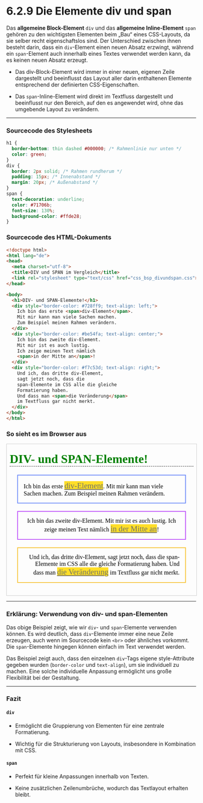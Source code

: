 # 6.2.9 Die Elemente div und span

Das **allgemeine Block-Element** `div` und das **allgemeine Inline-Element** `span` gehören zu den wichtigsten Elementen beim „Bau“ eines CSS-Layouts, da sie selber recht eigenschaftslos sind. Der Unterschied zwischen ihnen besteht darin, dass ein `div`-Element einen neuen Absatz erzwingt, während ein `span`-Element auch innerhalb eines Textes verwendet werden kann, da es keinen neuen Absatz erzeugt.

- Das div-Block-Element wird immer in einer neuen, eigenen Zeile dargestellt und beeinflusst das Layout aller darin enthaltenen Elemente entsprechend der definierten CSS-Eigenschaften.

- Das `span`-Inline-Element wird direkt im Textfluss dargestellt und beeinflusst nur den Bereich, auf den es angewendet wird, ohne das umgebende Layout zu verändern.

---

### Sourcecode des Stylesheets

```css linenums="1"
h1 {
  border-bottom: thin dashed #000000; /* Rahmenlinie nur unten */
  color: green;
}
div {
  border: 2px solid; /* Rahmen rundherum */
  padding: 15px; /* Innenabstand */
  margin: 20px; /* Außenabstand */
}
span {
  text-decoration: underline;
  color: #71706b;
  font-size: 130%;
  background-color: #ffde28;
}
```

### Sourcecode des HTML-Dokuments

```html linenums="1"
<!doctype html>										
<html lang="de">
<head>
  <meta charset="utf-8">
  <title>DIV und SPAN im Vergleich</title>
  <link rel="stylesheet" type="text/css" href="css_bsp_divundspan.css">
</head>

<body>
  <h1>DIV- und SPAN-Elemente!</h1>
  <div style="border-color: #728ff9; text-align: left;">
    Ich bin das erste <span>div-Element</span>. 
    Mit mir kann man viele Sachen machen. 
    Zum Beispiel meinen Rahmen verändern.
  </div>
  <div style="border-color: #be54fa; text-align: center;">
    Ich bin das zweite div-Element. 
    Mit mir ist es auch lustig.
    Ich zeige meinen Text nämlich 
    <span>in der Mitte an</span>!
  </div>
  <div style="border-color: #f7c53d; text-align: right;">
    Und ich, das dritte div-Element, 
    sagt jetzt noch, dass die
    span-Elemente im CSS alle die gleiche 
    Formatierung haben.
    Und dass man <span>die Veränderung</span> 
    im Textfluss gar nicht merkt.
  </div>
</body>
</html>
```

### So sieht es im Browser aus

<iframe id="static-preview-frame" style="width: 100%; height: 400px; border: 1px solid #ccc;" 
  srcdoc="
<!DOCTYPE html>
<html lang='de'>
<head>
  <meta charset='UTF-8'>
  <meta name='viewport' content='width=device-width, initial-scale=1.0'>
  <title>DIV und SPAN im Vergleich</title>
  <style>
    h1 {
      border-bottom: thin dashed #000000; /* Rahmenlinie nur unten */
      color: green;
    }
    div {
      border: 2px solid; /* Rahmen rundherum */
      padding: 15px; /* Innenabstand */
      margin: 20px; /* Außenabstand */
    }
    span {
      text-decoration: underline;
      color: #71706b;
      font-size: 130%;
      background-color: #ffde28;
    }
  </style>
</head>
<body>
  <h1>DIV- und SPAN-Elemente!</h1>
  <div style='border-color: #728ff9; text-align: left;'>
    Ich bin das erste <span>div-Element</span>. 
    Mit mir kann man viele Sachen machen. 
    Zum Beispiel meinen Rahmen verändern.
  </div>
  <div style='border-color: #be54fa; text-align: center;'>
    Ich bin das zweite div-Element. 
    Mit mir ist es auch lustig.
    Ich zeige meinen Text nämlich 
    <span>in der Mitte an</span>!
  </div>
  <div style='border-color: #f7c53d; text-align: right;'>
    Und ich, das dritte div-Element, 
    sagt jetzt noch, dass die
    span-Elemente im CSS alle die gleiche 
    Formatierung haben.
    Und dass man <span>die Veränderung</span> 
    im Textfluss gar nicht merkt.
  </div>
</body>
</html>">
</iframe>


---

### Erklärung: Verwendung von div- und span-Elementen

Das obige Beispiel zeigt, wie wir `div`- und `span`-Elemente verwenden können. Es wird deutlich, dass `div`-Elemente immer eine neue Zeile erzeugen, auch wenn im Sourcecode kein `<br>` oder ähnliches vorkommt. Die `span`-Elemente hingegen können einfach im Text verwendet werden. 

Das Beispiel zeigt auch, dass den einzelnen `div`-Tags eigene style-Attribute gegeben wurden (`border-color` und `text-align`), um sie individuell zu machen. Eine solche individuelle Anpassung ermöglicht uns große Flexibilität bei der Gestaltung.

---


### Fazit

#### `div`

- Ermöglicht die Gruppierung von Elementen für eine zentrale Formatierung.

- Wichtig für die Strukturierung von Layouts, insbesondere in Kombination mit CSS.

####  `span`

- Perfekt für kleine Anpassungen innerhalb von Texten.

- Keine zusätzlichen Zeilenumbrüche, wodurch das Textlayout erhalten bleibt.